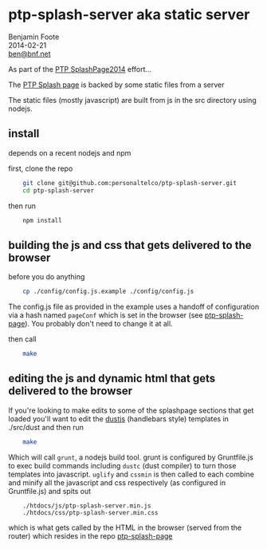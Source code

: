 ptp-splash-server aka static server
===================================

Benjamin Foote  
2014-02-21  
ben@bnf.net  

As part of the [PTP SplashPage2014](https://personaltelco.net/wiki/SplashPage2014) effort...

The [PTP Splash page](https://github.com/personaltelco/ptp-splash-page) is backed by some static files from a server

The static files (mostly javascript) are built from js in the src directory using nodejs.

## install

depends on a recent nodejs and npm

first, clone the repo

````bash
    git clone git@github.com:personaltelco/ptp-splash-server.git
    cd ptp-splash-server
````

then run 
    
````bash
    npm install
````

## building the js and css that gets delivered to the browser

before you do anything

````bash
    cp ./config/config.js.example ./config/config.js
````
The config.js file as provided in the example uses a handoff of configuration via a hash named `pageConf` which is set in the browser
(see [ptp-splash-page](https://github.com/personaltelco/ptp-splash-page)).  You probably don't need to change it at all.

then call

````bash
    make
````

## editing the js and dynamic html that gets delivered to the browser

If you're looking to make edits to some of the splashpage sections
that get loaded you'll want to edit the [dustjs](http://linkedin.github.io/dustjs/) (handlebars style)
templates in ./src/dust and then run

````bash
    make
````

Which will call `grunt`, a nodejs build tool.  grunt is configured by Gruntfile.js
to exec build commands including `dustc` (dust compiler) to turn those templates into
javascript.  `uglify` and `cssmin` is then called to each combine and minify all the 
javascript and css respectively (as configured in Gruntfile.js) and spits out
 
``````
    ./htdocs/js/ptp-splash-server.min.js
    ./htdocs/css/ptp-splash-server.min.css
``````

which is what gets called by the HTML in the browser (served from the router) which resides in the repo [ptp-splash-page](https://github.com/personaltelco/ptp-splash-page)

